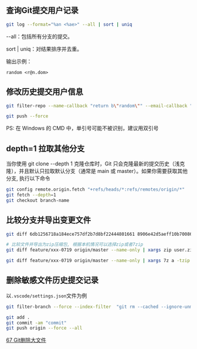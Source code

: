 ## 查询Git提交用户记录

```sh
git log --format="%an <%ae>" --all | sort | uniq
```

--all：包括所有分支的提交。

sort | uniq：对结果排序并去重。

输出示例：
```
random <r@n.dom>
```

## 修改历史提交用户信息

```sh
git filter-repo --name-callback "return b\"random\"" --email-callback "return b\"r@n.dom\"" --force

git push --force
```

PS: 在 Windows 的 CMD 中，单引号可能不被识别，建议用双引号

## depth=1 拉取其他分支 

当你使用 git clone --depth 1 克隆仓库时，Git 只会克隆最新的提交历史（浅克隆），并且默认只拉取默认分支（通常是 main 或 master）。如果你需要获取其他分支, 执行以下命令

```sh
git config remote.origin.fetch "+refs/heads/*:refs/remotes/origin/*"
git fetch --depth=1
git checkout branch-name
```


## 比较分支并导出变更文件

```sh
git diff 6db1256718a184ece757df2b7d8bf22444801661 8906e42d5aeff10b70086bd7aece0f3663edbddd --name-only | xargs zip update.zip

# 比较文件并导出为zip压缩包, 根据本机情况可以选择zip或者7zip
git diff feature/xxx-0719 origin/master --name-only | xargs zip user.zip

git diff feature/xxx-0719 origin/master --name-only | xargs 7z a -tzip user.zip
```

## 删除敏感文件历史提交记录
以`.vscode/settings.json`文件为例

```sh
git filter-branch --force --index-filter  "git rm --cached --ignore-unmatch .vscode/settings.json" --prune-empty --tag-name-filter cat -- --all

git add .
git commit -am "commit"
git push origin --force --all
```

 [67 Git删除大文件](https://anaer.github.io/blog/post/67.html)  